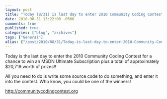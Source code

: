```yaml
---
layout: post
title: "Today (8/31) is last day to enter 2010 Community Coding Contest for chance to win an MSDN Ultimate Subscription!"
date: 2010-08-31 13:22:00 -0500
comments: true
published: true
categories: ["blog", "archives"]
tags: ["General"]
alias: ["/post/2010/08/31/Today-is-last-day-to-enter-2010-Community-Coding-Contest-for-Chance-to-win-MSDN-Ultimate-Subscription", "/post/2010/08/31/today-is-last-day-to-enter-2010-community-coding-contest-for-chance-to-win-msdn-ultimate-subscription"]
---
```

<!-- more -->
<p>Today is the last day to enter the 2010 Community Coding Contest for a chance to win an MSDN Ultimate Subscription plus a total of approximately $20,719 worth of prizes!!</p>
<p>All you need to do is write some source code to do something, and enter it into the contest. Who know, you could be one of the winners!</p>
<p><a href="http://communitycodingcontest.org">http://communitycodingcontest.org</a></p>
